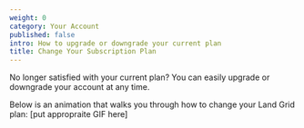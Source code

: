 ```yaml
---
weight: 0
category: Your Account
published: false
intro: How to upgrade or downgrade your current plan
title: Change Your Subscription Plan
---
```

No longer satisfied with your current plan? You can easily upgrade or downgrade your account at any time.

Below is an animation that walks you through how to change your Land Grid plan:
[put appropraite GIF here]
